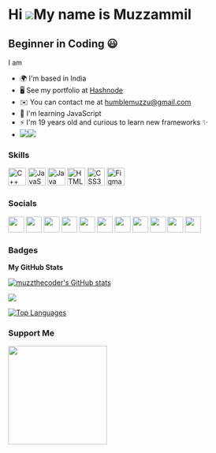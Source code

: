Hi ![](https://user-images.githubusercontent.com/18350557/176309783-0785949b-9127-417c-8b55-ab5a4333674e.gif)My name is Muzzammil
=================================================================================================================================

Beginner in Coding 😃
---------------------

I am

*   🌍  I'm based in India
*   🖥️  See my portfolio at [Hashnode](http://muzzammil.hashnode.dev/)
*   ✉️  You can contact me at [humblemuzzu@gmail.com](mailto:humblemuzzu@gmail.com)
*   🧠  I'm learning JavaScript
*   ⚡  I'm 19 years old and curious to learn new frameworks ✨
* <a href="https://www.github.com/muzzthecoder" target="_blank" rel="noreferrer"><img
                  src="https://img.shields.io/github/followers/muzzthecoder?logo=github&style=for-the-badge&color=0f172a&labelColor=181824" /></a><a href="https://www.twitter.com/humblemuzzu" target="_blank" rel="noreferrer"><img
                  src="https://img.shields.io/twitter/follow/humblemuzzu?logo=twitter&style=for-the-badge&color=0f172a&labelColor=181824"
                /></a>
### Skills
 
<p align="left">
<a href="https://docs.microsoft.com/en-us/cpp/?view=msvc-170" target="_blank" rel="noreferrer"><img src="https://raw.githubusercontent.com/danielcranney/readme-generator/main/public/icons/skills/cplusplus-colored.svg" width="36" height="36" alt="C++" /></a>
<a href="https://developer.mozilla.org/en-US/docs/Web/JavaScript" target="_blank" rel="noreferrer"><img src="https://raw.githubusercontent.com/danielcranney/readme-generator/main/public/icons/skills/javascript-colored.svg" width="36" height="36" alt="JavaScript" /></a>
<a href="https://www.oracle.com/java/" target="_blank" rel="noreferrer"><img src="https://raw.githubusercontent.com/danielcranney/readme-generator/main/public/icons/skills/java-colored.svg" width="36" height="36" alt="Java" /></a>
<a href="https://developer.mozilla.org/en-US/docs/Glossary/HTML5" target="_blank" rel="noreferrer"><img src="https://raw.githubusercontent.com/danielcranney/readme-generator/main/public/icons/skills/html5-colored.svg" width="36" height="36" alt="HTML5" /></a>
<a href="https://www.w3.org/TR/CSS/#css" target="_blank" rel="noreferrer"><img src="https://raw.githubusercontent.com/danielcranney/readme-generator/main/public/icons/skills/css3-colored.svg" width="36" height="36" alt="CSS3" /></a>
<a href="https://www.figma.com/" target="_blank" rel="noreferrer"><img src="https://raw.githubusercontent.com/danielcranney/readme-generator/main/public/icons/skills/figma-colored.svg" width="36" height="36" alt="Figma" /></a>
</p>
                    
### Socials
                  
                  
<p align="left"> <a href="https://www.codepen.io/Muzzthecoder" target="_blank" rel="noreferrer"><img src="https://raw.githubusercontent.com/danielcranney/readme-generator/main/public/icons/socials/codepen.svg" width="32" height="32" /></a> 
<a href="https://www.dev.to/muzzthecoder" target="_blank" rel="noreferrer"><img src="https://raw.githubusercontent.com/danielcranney/readme-generator/main/public/icons/socials/devdotto.svg" width="32" height="32" /></a>
<a href="https://discord.com/users/muzz_coder#9582" target="_blank" rel="noreferrer"><img src="https://raw.githubusercontent.com/danielcranney/readme-generator/main/public/icons/socials/discord.svg" width="32" height="32" /></a>
<a href="https://www.facebook.com/muzzammil.sabuwala.5/" target="_blank" rel="noreferrer"><img src="https://raw.githubusercontent.com/danielcranney/readme-generator/main/public/icons/socials/facebook.svg" width="32" height="32" /></a>
<a href="https://www.github.com/muzzthecoder" target="_blank" rel="noreferrer"><img src="https://raw.githubusercontent.com/danielcranney/readme-generator/main/public/icons/socials/github.svg" width="32" height="32" /></a>
<a href="https://muzzammil.hashnode.dev" target="_blank" rel="noreferrer"><img src="https://raw.githubusercontent.com/danielcranney/readme-generator/main/public/icons/socials/hashnode.svg" width="32" height="32" /></a>
<a href="http://www.instagram.com/muzzammil_6040" target="_blank" rel="noreferrer"><img src="https://raw.githubusercontent.com/danielcranney/readme-generator/main/public/icons/socials/instagram.svg" width="32" height="32" /></a>
<a href="https://www.linkedin.com/in/muzzammil-sabuwala-a90b03249/" target="_blank" rel="noreferrer"><img src="https://raw.githubusercontent.com/danielcranney/readme-generator/main/public/icons/socials/linkedin.svg" width="32" height="32" /></a>
<a href="http://www.medium.com/@muzzthecoder" target="_blank" rel="noreferrer"><img src="https://raw.githubusercontent.com/danielcranney/readme-generator/main/public/icons/socials/medium.svg" width="32" height="32" /></a>
<a href="https://www.stackoverflow.com/users/19804490/muzzammil" target="_blank" rel="noreferrer"><img src="https://raw.githubusercontent.com/danielcranney/readme-generator/main/public/icons/socials/stackoverflow.svg" width="32" height="32" /></a>
<a href="https://www.twitter.com/humblemuzzu" target="_blank" rel="noreferrer"><img src="https://raw.githubusercontent.com/danielcranney/readme-generator/main/public/icons/socials/twitter.svg" width="32" height="32" /></a></p>

### Badges

<b>My GitHub Stats</b>

<a href="http://www.github.com/muzzthecoder"><img src="https://github-readme-stats.vercel.app/api?username=muzzthecoder&show_icons=true&hide=&count_private=true&title_color=a855f7&text_color=64748b&icon_color=0f172a&bg_color=181824&hide_border=true&show_icons=true" alt="muzzthecoder's GitHub stats" /></a>

<a href="http://www.github.com/muzzthecoder"><img src="https://github-readme-streak-stats.herokuapp.com/?user=muzzthecoder&stroke=64748b&background=181824&ring=a855f7&fire=a855f7&currStreakNum=64748b&currStreakLabel=a855f7&sideNums=64748b&sideLabels=64748b&dates=64748b&hide_border=true" /></a>

<a href="https://github.com/muzzthecoder" align="left"><img src="https://github-readme-stats.vercel.app/api/top-langs/?username=muzzthecoder&langs_count=10&title_color=a855f7&text_color=64748b&icon_color=0f172a&bg_color=181824&hide_border=true&locale=en&custom_title=Top%20%Languages" alt="Top Languages" /></a>

### Support Me

<a href="https://www.buymeacoffee.com/muzz.60"><img src="https://cdn.buymeacoffee.com/buttons/v2/default-yellow.png" width="200" /></a>
